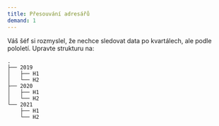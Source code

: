 ```yaml
---
title: Přesouvání adresářů
demand: 1
---
```


Váš šéf si rozmyslel, že nechce sledovat data po kvartálech, ale podle pololetí. Upravte strukturu na:

```shell
.
├── 2019
│   ├── H1
│   └── H2
├── 2020
│   ├── H1
│   └── H2
└── 2021
    ├── H1
    └── H2
```
